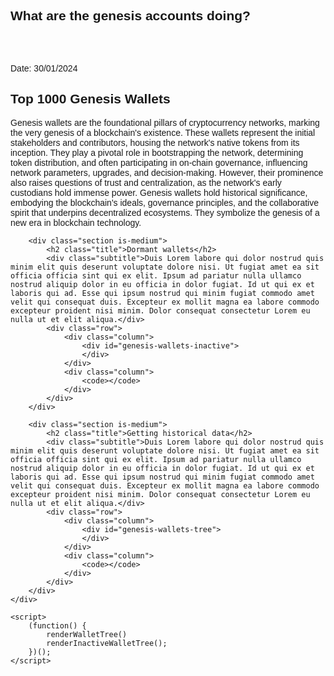 <!DOCTYPE html>
<html lang="en">
<head>
    <meta charset="UTF-8">
    <meta name="viewport" content="width=device-width, initial-scale=1.0">
    <title>Practical Blockchain: Where are the genesis wallets?</title>
    <!-- Add Bulma CSS -->
    <link rel="stylesheet" href="https://cdn.jsdelivr.net/npm/bulma@0.9.2/css/bulma.min.css">
    <!-- Add D3.js library -->
    <script src="https://d3js.org/d3.v7.min.js"></script>
    <script src="./00-blockchain-exploration/walletData.js"></script>
    <script src="./01-building-a-tracker/currentWalletData.js"></script>
    <script src="./00-blockchain-exploration/treemap.js"></script>
    <script src="./01-building-a-tracker/treemap-inactive.js"></script>
    <link rel="preconnect" href="https://fonts.googleapis.com">
    <link rel="preconnect" href="https://fonts.gstatic.com" crossorigin>
    <link href="https://fonts.googleapis.com/css2?family=Ubuntu&display=swap" rel="stylesheet">
    <style>
        body {
            font-family: 'Ubuntu', sans-serif;
        }
    </style>
</head>
<body>
    <div class="container">
        <section class="hero is-medium is-link">
            <div class="hero-body">
                <h1 class="title">
                What are the genesis accounts doing?
                </h1>
                <br/><br/>
                <p class="subtitle">
                Date: 30/01/2024
                </p>
            </div>
        </section>
        <div class="section is-medium">
            <h2 class="title">Top 1000 Genesis Wallets</h2>
            <div class="subtitle">Genesis wallets are the foundational pillars of cryptocurrency networks, marking the very genesis of a blockchain's existence. These wallets represent the initial stakeholders and contributors, housing the network's native tokens from its inception. They play a pivotal role in bootstrapping the network, determining token distribution, and often participating in on-chain governance, influencing network parameters, upgrades, and decision-making. However, their prominence also raises questions of trust and centralization, as the network's early custodians hold immense power. Genesis wallets hold historical significance, embodying the blockchain's ideals, governance principles, and the collaborative spirit that underpins decentralized ecosystems. They symbolize the genesis of a new era in blockchain technology.</div>
            <div class="row">
                <div class="column">
                    <div id="genesis-wallets-tree">
                    </div>
                </div>
                <div class="column">
                    <code></code>
                </div>
            </div>
        </div>

        <div class="section is-medium">
            <h2 class="title">Dormant wallets</h2>
            <div class="subtitle">Duis Lorem labore qui dolor nostrud quis minim elit quis deserunt voluptate dolore nisi. Ut fugiat amet ea sit officia officia sint qui ex elit. Ipsum ad pariatur nulla ullamco nostrud aliquip dolor in eu officia in dolor fugiat. Id ut qui ex et laboris qui ad. Esse qui ipsum nostrud qui minim fugiat commodo amet velit qui consequat duis. Excepteur ex mollit magna ea labore commodo excepteur proident nisi minim. Dolor consequat consectetur Lorem eu nulla ut et elit aliqua.</div>
            <div class="row">
                <div class="column">
                    <div id="genesis-wallets-inactive">
                    </div>
                </div>
                <div class="column">
                    <code></code>
                </div>
            </div>
        </div>

        <div class="section is-medium">
            <h2 class="title">Getting historical data</h2>
            <div class="subtitle">Duis Lorem labore qui dolor nostrud quis minim elit quis deserunt voluptate dolore nisi. Ut fugiat amet ea sit officia officia sint qui ex elit. Ipsum ad pariatur nulla ullamco nostrud aliquip dolor in eu officia in dolor fugiat. Id ut qui ex et laboris qui ad. Esse qui ipsum nostrud qui minim fugiat commodo amet velit qui consequat duis. Excepteur ex mollit magna ea labore commodo excepteur proident nisi minim. Dolor consequat consectetur Lorem eu nulla ut et elit aliqua.</div>
            <div class="row">
                <div class="column">
                    <div id="genesis-wallets-tree">
                    </div>
                </div>
                <div class="column">
                    <code></code>
                </div>
            </div>
        </div>
    </div>

    <script>
        (function() {
            renderWalletTree()
            renderInactiveWalletTree();
        })();
    </script>

</body>
</html>

